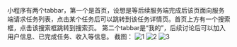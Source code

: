 小程序有两个tabbar，第一个是首页，设想是等后续服务端完成后该页面向服务端请求任务列表，点击某个任务后可以跳转到该任务详情页。首页上方有一个搜索框，点击该搜索框跳转到搜索页。
第二个tabbar是“我的”，后续讨论后可以加入用户信息、已完成任务、收入等信息。
截图：
![1](1.jpg)
![2](2.jpg)
![3](3.jpg)